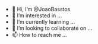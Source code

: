 - 👋 Hi, I’m @JoaoBasstos
- 👀 I’m interested in ...
- 🌱 I’m currently learning ...
- 💞️ I’m looking to collaborate on ...
- 📫 How to reach me ...

<!---
JoaoBasstos/JoaoBasstos is a ✨ special ✨ repository because its `README.md` (this file) appears on your GitHub profile.
You can click the Preview link to take a look at your changes.
--->
